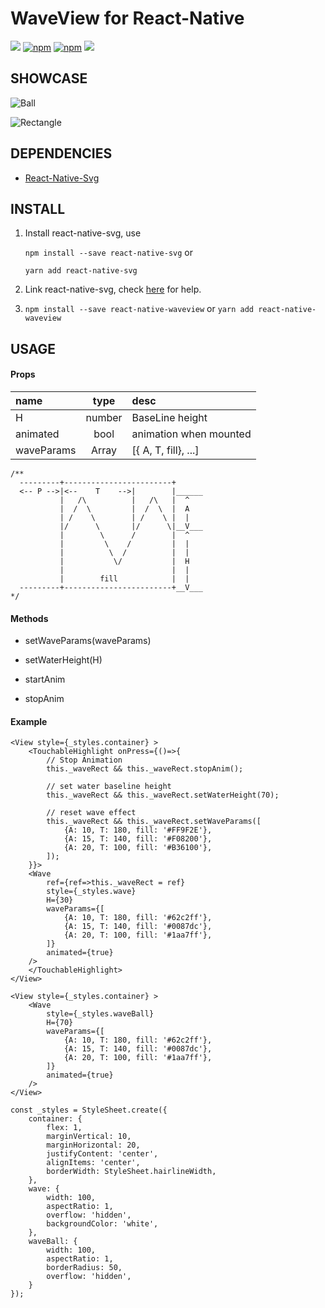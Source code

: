 # WaveView for React-Native

![](https://img.shields.io/badge/license-MIT-000000.svg)
[![npm](https://img.shields.io/npm/dm/react-native-waveview.svg)](https://www.npmjs.com/package/react-native-waveview)
[![npm](https://img.shields.io/npm/v/react-native-waveview.svg)](https://www.npmjs.com/package/react-native-waveview)
![](https://img.shields.io/badge/platform-react--native-brightgreen.svg)

## SHOWCASE

![Ball](https://github.com/CubeSugar/react-native-waveview/blob/master/showcase/wave-ball.gif?raw=true)

![Rectangle](https://github.com/CubeSugar/react-native-waveview/blob/master/showcase/wave-rect.gif?raw=true)

## DEPENDENCIES

- [React-Native-Svg](https://github.com/react-native-community/react-native-svg)
  
## INSTALL

1. Install react-native-svg, use

    `npm install --save react-native-svg`  or
    
    `yarn add react-native-svg`

2. Link react-native-svg, check [here](https://github.com/react-native-community/react-native-svg) for help.

3. `npm install --save react-native-waveview` or `yarn add react-native-waveview`

## USAGE

#### Props

name        |   type   | desc
:-----------|:--------:|:----------------
H           |  number  | BaseLine height
animated    |  bool    | animation when mounted
waveParams  |  Array   | [{ A, T, fill}, ...]

```
/**
  ---------+------------------------+
  <-- P -->|<--    T    -->|        |______
           |   /\          |   /\   |  ^
           |  /  \         |  /  \  |  A
           | /    \        | /    \ |  |
           |/      \       |/      \|__V___
           |        \      /        |  ^
           |         \    /         |  |
           |          \  /          |  |
           |           \/           |  H
           |                        |  |
           |        fill            |  |
  ---------+------------------------+__V___
*/
```

#### Methods

* setWaveParams(waveParams)

* setWaterHeight(H)

* startAnim

* stopAnim

#### Example

```JSX
<View style={_styles.container} >
    <TouchableHighlight onPress={()=>{
        // Stop Animation
        this._waveRect && this._waveRect.stopAnim();

        // set water baseline height
        this._waveRect && this._waveRect.setWaterHeight(70);

        // reset wave effect
        this._waveRect && this._waveRect.setWaveParams([
            {A: 10, T: 180, fill: '#FF9F2E'},
            {A: 15, T: 140, fill: '#F08200'},
            {A: 20, T: 100, fill: '#B36100'},
        ]);
    }}>
    <Wave 
        ref={ref=>this._waveRect = ref}
        style={_styles.wave} 
        H={30}
        waveParams={[
            {A: 10, T: 180, fill: '#62c2ff'},
            {A: 15, T: 140, fill: '#0087dc'},
            {A: 20, T: 100, fill: '#1aa7ff'},
        ]}
        animated={true}
    />
    </TouchableHighlight>
</View>
```

```
<View style={_styles.container} >
    <Wave 
        style={_styles.waveBall} 
        H={70}
        waveParams={[
            {A: 10, T: 180, fill: '#62c2ff'},
            {A: 15, T: 140, fill: '#0087dc'},
            {A: 20, T: 100, fill: '#1aa7ff'},
        ]}
        animated={true}
    />
</View>
```

```
const _styles = StyleSheet.create({
    container: {
        flex: 1,
        marginVertical: 10,
        marginHorizontal: 20,
        justifyContent: 'center',
        alignItems: 'center',
        borderWidth: StyleSheet.hairlineWidth,
    },
    wave: {
        width: 100,
        aspectRatio: 1,
        overflow: 'hidden',
        backgroundColor: 'white',
    },
    waveBall: {
        width: 100,
        aspectRatio: 1,
        borderRadius: 50,
        overflow: 'hidden',
    }
});
```
